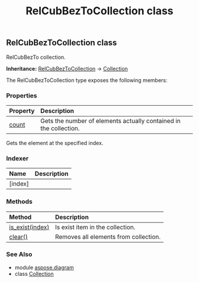 ﻿---
title: RelCubBezToCollection class
second_title: Aspose.Diagram for Python via .NET API References
description: 
type: docs
weight: 1740
url: /python-net/aspose.diagram/relcubbeztocollection/
is_root: false
---

## RelCubBezToCollection class

RelCubBezTo collection.



**Inheritance:** [RelCubBezToCollection](/diagram/python-net/aspose.diagram/relcubbeztocollection) → 
[Collection](/diagram/python-net/aspose.diagram/collection)



The RelCubBezToCollection type exposes the following members:

### Properties
| Property | Description |
| :- | :- |
| [count](/diagram/python-net/aspose.diagram/relcubbeztocollection/count) | Gets the number of elements actually contained in the collection. |



Gets the element at the specified index.
### Indexer
| Name | Description |
| :- | :- |
| [index] |  |


### Methods
| Method | Description |
| :- | :- |
| [is_exist(index)](/diagram/python-net/aspose.diagram/relcubbeztocollection/is_exist/#int) | Is exist item in the collection. |
| [clear()](/diagram/python-net/aspose.diagram/relcubbeztocollection/clear/#) | Removes all elements from collection. |


### See Also

* module [aspose.diagram](../)
* class [Collection](/diagram/python-net/aspose.diagram/collection)
